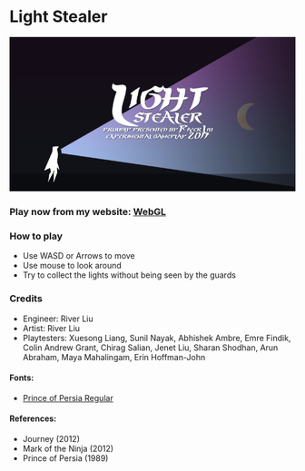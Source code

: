 # Light Stealer


<img src="/Assets/Screenshots/Screen Shot 1.png">


### Play now from my website: [WebGL](http://riverliu.net/game/light-stealer-2017-03/)


### How to play

  - Use WASD or Arrows to move
  - Use mouse to look around
  - Try to collect the lights without being seen by the guards


### Credits

  - Engineer: River Liu
  - Artist: River Liu
  - Playtesters: Xuesong Liang, Sunil Nayak, Abhishek Ambre, Emre Findik, Colin Andrew Grant, Chirag Salian, Jenet Liu, Sharan Shodhan, Arun Abraham, Maya Mahalingam, Erin Hoffman-John


#### Fonts:

  - [Prince of Persia Regular](http://www.fontspace.com/fereydoun/princeofpersia)


#### References:

  - Journey (2012)
  - Mark of the Ninja (2012)
  - Prince of Persia (1989)
